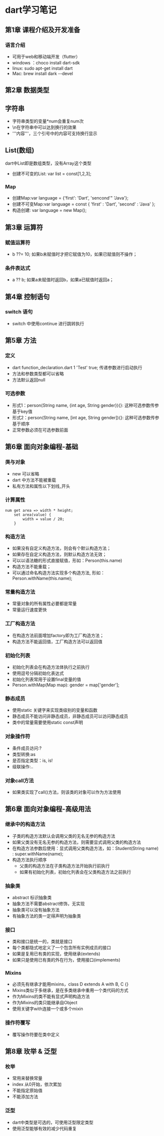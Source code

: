 # dart学习笔记

## 第1章 课程介绍及开发准备

### 语言介绍

- 可用于web和移动端开发（flutter）
- windows ：choco install dart-sdk
- linux: sudo apt-get install dart
- Mac: brew install dark --devel


## 第2章 数据类型

## 字符串
- 字符串类型的变量*num会重复num次
- \n在字符串中可以达到换行的效果
- '''内容'''，三个引号中的内容可支持换行显示

## List(数组)
dart中List即是数组类型，没有Array这个类型
- 创建不可变的List: var list = const[1,2,3];

### Map

- 创建Map:var language = {'first': 'Dart', 'sencond'" 'Java'};
- 创建不可变Map:var language = const { 'first' : 'Dart', 'second' : 'Java' };
- 构造创建: var language = new Map();

## 第3章 运算符

### 赋值运算符

- b ??= 10; 如果b未赋值时才把它赋值为10，如果已赋值则不操作；

### 条件表达式

- a ?? b; 如果a未赋值时返回b，如果a已赋值时返回a；

## 第4章 控制语句

### switch 语句
- switch 中使用continue 进行跳转执行

## 第5章 方法

### 定义
- dart function_declaration.dart 1 'Test' true; 传递参数进行启动执行
- 方法和参数类型都可以省略
- 方法默认返回null

### 可选参数
- 形式1：person(String name, {int age, String gender}){}: 这种可选参数传参基于key值
- 形式2：person(String name, [int age, String gender]){}: 这种可选参数传参基于顺序
- 正常参数必须在可选参数前面

## 第6章 面向对象编程-基础

### 类与对象

- new 可以省略
- dart 中方法不能被重载
- 私有方法和属性以下划线_开头

### 计算属性

	num get area => width * height;
		set area(value) {
			width = value / 20;
      	}
      	
### 构造方法
- 如果没有自定义构造方法，则会有个默认构造方法；
- 如果存在自定义构造方法，则默认构造方法无效；
- 可以以语法糖的形式直接赋值，形如：Person(this.name)
- 构造方法不能重载；
- 可以通过命名构造方法实现多个构造方法, 形如：Person.withName(this.name);

### 常量构造方法
- 常量对象的所有属性必要都是常量
- 常量运行速度更快

### 工厂构造方法
- 在构造方法前面增加factory即为工厂构造方法；
- 构造方法不能返回值，工厂构造方法可以返回值

### 初始化列表
- 初始化列表会在构造方法体执行之前执行
- 使用逗号分隔初始化表达式
- 初始化列表常用于设置final变量的值
- Person.withMap(Map map): gender = map['gender'];

### 静态成员
- 使用static 关键字来实现类级别的变量和函数
- 静态成员不能访问非静态成员，非静态成员可以访问静态成员
- 类中的常量需要使用static const声明

### 对象操作符
- 条件成员访问:?
- 类型转换:as
- 是否指定类型：is, is!
- 级联操作:..

### 对象call方法
- 如果类实现了call()方法，则该类的对象可以作为方法使用

## 第6章 面向对象编程-高级用法

### 继承中的构造方法
- 子类的构造方法默认会调用父类的无名无参的构造方法
- 如果父类没有无名无参的构造方法，则需要显式调用父类的构造方法
- 在构造方法参数后使用：显式调用父类构造方法，如：Student(String name) : super.withName(name);
- 构造方法执行顺序
	- 父类的构造方法在子类构造方法开始执行前执行
	- 如果有初始化列表，初始化列表会在父类构造方法之前执行

### 抽象类
- abstract 标识抽象类
- 抽象方法不需要abstract修饰，无实现
- 抽象类可以没有抽象方法
- 有抽象方法的类一定得声明为抽象类

### 接口
- 类和接口是统一的，类就是接口
- 每个类都隐式地定义了一个包含所有实例成员的接口
- 如果是复用已有类的实现，使用继承(extends)
- 如果只是使用已有类的外在行为，使用接口(implements) 

### Mixins
- 必须先有继承才能用mixins，class D extends A with B, C {}
- Mixins类似于多继承，是在多类继承中重用一个类代码的方式
- 作为Mixins的类不能有显式声明构造方法
- 作为Mixins的类只能继承自Object
- 使用关键字with连接一个或多个mixin

### 操作符覆写
- 覆写操作符要在类中定义

## 第8章 玫举 & 泛型

### 枚举
- 常用来替换常量
- index 从0开始，依次累加
- 不能指定原始值
- 不能添加方法

### 泛型
- dart中类型是可选的，可使用泛型限定类型
- 使用泛型能够有效的减少代码重复

